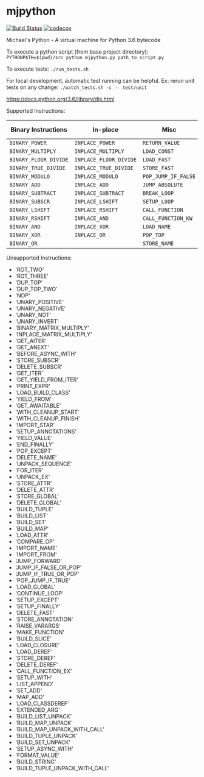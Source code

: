 # mjpython
[![Build Status](https://travis-ci.org/mjpatter88/mjpython.svg?branch=master)](https://travis-ci.org/mjpatter88/mjpython)
[![codecov](https://codecov.io/gh/mjpatter88/mjpython/branch/master/graph/badge.svg)](https://codecov.io/gh/mjpatter88/mjpython)

Michael's Python - A virtual machine for Python 3.6 bytecode

To execute a python script (from base project directory): `PYTHONPATH=$(pwd)/src python mjpython.py path_to_script.py`

To execute tests: `./run_tests.sh`

For local development, automatic test running can be helpful. Ex: rerun unit tests on any change: `./watch_tests.sh -c -- test/unit`

https://docs.python.org/3.6/library/dis.html

Supported Instructions:

| Binary Instructions  | In-place              | Misc                | Build Data Structures |
|----------------------|-----------------------|---------------------|-----------------------|
| `BINARY_POWER`       | `INPLACE_POWER`       | `RETURN_VALUE`      | `BUILD_CONST_KEY_MAP` |
| `BINARY_MULTIPLY`    | `INPLACE_MULTIPLY`    | `LOAD_CONST`        |                       |
| `BINARY_FLOOR_DIVIDE`| `INPLACE_FLOOR_DIVIDE`| `LOAD_FAST`         |                       |
| `BINARY_TRUE_DIVIDE` | `INPLACE_TRUE_DIVIDE` | `STORE_FAST`        |                       |
| `BINARY_MODULO`      | `INPLACE_MODULO`      | `POP_JUMP_IF_FALSE` |                       |
| `BINARY_ADD`         | `INPLACE_ADD`         | `JUMP_ABSOLUTE`     |                       |
| `BINARY_SUBTRACT`    | `INPLACE_SUBTRACT`    | `BREAK_LOOP`        |                       |
| `BINARY_SUBSCR`      | `INPLACE_LSHIFT`      | `SETUP_LOOP`        |                       |
| `BINARY_LSHIFT`      | `INPLACE_RSHIFT`      | `CALL_FUNCTION`     |                       |
| `BINARY_RSHIFT`      | `INPLACE_AND`         | `CALL_FUNCTION_KW`  |                       |
| `BINARY_AND`         | `INPLACE_XOR`         | `LOAD_NAME`         |                       |
| `BINARY_XOR`         | `INPLACE_OR`          | `POP_TOP`           |                       |
| `BINARY_OR`          |                       | `STORE_NAME`        |                       |



Unsupported Instructions:
- 'ROT_TWO'
- 'ROT_THREE'
- 'DUP_TOP'
- 'DUP_TOP_TWO'
- 'NOP'
- 'UNARY_POSITIVE'
- 'UNARY_NEGATIVE'
- 'UNARY_NOT'
- 'UNARY_INVERT'
- 'BINARY_MATRIX_MULTIPLY'
- 'INPLACE_MATRIX_MULTIPLY'
- 'GET_AITER'
- 'GET_ANEXT'
- 'BEFORE_ASYNC_WITH'
- 'STORE_SUBSCR'
- 'DELETE_SUBSCR'
- 'GET_ITER'
- 'GET_YIELD_FROM_ITER'
- 'PRINT_EXPR'
- 'LOAD_BUILD_CLASS'
- 'YIELD_FROM'
- 'GET_AWAITABLE'
- 'WITH_CLEANUP_START'
- 'WITH_CLEANUP_FINISH'
- 'IMPORT_STAR'
- 'SETUP_ANNOTATIONS'
- 'YIELD_VALUE'
- 'END_FINALLY'
- 'POP_EXCEPT'
- 'DELETE_NAME'
- 'UNPACK_SEQUENCE'
- 'FOR_ITER'
- 'UNPACK_EX'
- 'STORE_ATTR'
- 'DELETE_ATTR'
- 'STORE_GLOBAL'
- 'DELETE_GLOBAL'
- 'BUILD_TUPLE'
- 'BUILD_LIST'
- 'BUILD_SET'
- 'BUILD_MAP'
- 'LOAD_ATTR'
- 'COMPARE_OP'
- 'IMPORT_NAME'
- 'IMPORT_FROM'
- 'JUMP_FORWARD'
- 'JUMP_IF_FALSE_OR_POP'
- 'JUMP_IF_TRUE_OR_POP'
- 'POP_JUMP_IF_TRUE'
- 'LOAD_GLOBAL'
- 'CONTINUE_LOOP'
- 'SETUP_EXCEPT'
- 'SETUP_FINALLY'
- 'DELETE_FAST'
- 'STORE_ANNOTATION'
- 'RAISE_VARARGS'
- 'MAKE_FUNCTION'
- 'BUILD_SLICE'
- 'LOAD_CLOSURE'
- 'LOAD_DEREF'
- 'STORE_DEREF'
- 'DELETE_DEREF'
- 'CALL_FUNCTION_EX'
- 'SETUP_WITH'
- 'LIST_APPEND'
- 'SET_ADD'
- 'MAP_ADD'
- 'LOAD_CLASSDEREF'
- 'EXTENDED_ARG'
- 'BUILD_LIST_UNPACK'
- 'BUILD_MAP_UNPACK'
- 'BUILD_MAP_UNPACK_WITH_CALL'
- 'BUILD_TUPLE_UNPACK'
- 'BUILD_SET_UNPACK'
- 'SETUP_ASYNC_WITH'
- 'FORMAT_VALUE'
- 'BUILD_STRING'
- 'BUILD_TUPLE_UNPACK_WITH_CALL'
